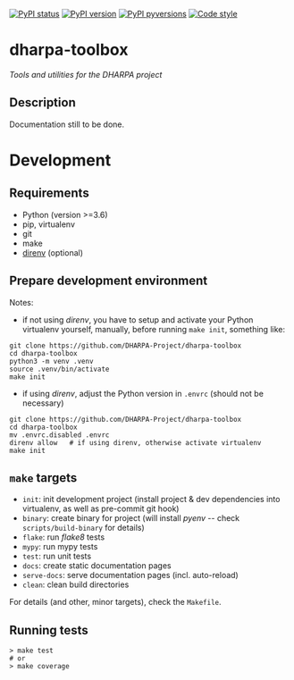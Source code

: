 [![PyPI status](https://img.shields.io/pypi/status/dharpa-toolbox.svg)](https://pypi.python.org/pypi/dharpa-toolbox/)
[![PyPI version](https://img.shields.io/pypi/v/dharpa-toolbox.svg)](https://pypi.python.org/pypi/dharpa-toolbox/)
[![PyPI pyversions](https://img.shields.io/pypi/pyversions/dharpa-toolbox.svg)](https://pypi.python.org/pypi/dharpa-toolbox/)
[![Code style](https://img.shields.io/badge/code%20style-black-000000.svg)](https://github.com/ambv/black)

# dharpa-toolbox

*Tools and utilities for the DHARPA project*


## Description

Documentation still to be done.


# Development

## Requirements

- Python (version >=3.6)
- pip, virtualenv
- git
- make
- [direnv](https://direnv.net/) (optional)


## Prepare development environment

Notes:

- if not using *direnv*, you have to setup and activate your Python virtualenv yourself, manually, before running ``make init``, something like:

```console
git clone https://github.com/DHARPA-Project/dharpa-toolbox
cd dharpa-toolbox
python3 -m venv .venv
source .venv/bin/activate
make init
```

- if using *direnv*, adjust the Python version in ``.envrc`` (should not be necessary)

``` console
git clone https://github.com/DHARPA-Project/dharpa-toolbox
cd dharpa-toolbox
mv .envrc.disabled .envrc
direnv allow   # if using direnv, otherwise activate virtualenv
make init
```


## ``make`` targets

- ``init``: init development project (install project & dev dependencies into virtualenv, as well as pre-commit git hook)
- ``binary``: create binary for project (will install *pyenv* -- check ``scripts/build-binary`` for details)
- ``flake``: run *flake8* tests
- ``mypy``: run mypy tests
- ``test``: run unit tests
- ``docs``: create static documentation pages
- ``serve-docs``: serve documentation pages (incl. auto-reload)
- ``clean``: clean build directories

For details (and other, minor targets), check the ``Makefile``.


## Running tests

``` console
> make test
# or
> make coverage
```
